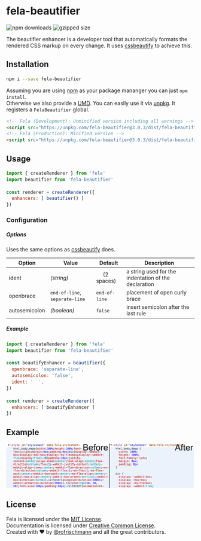 # fela-beautifier

<img alt="npm downloads" src="https://img.shields.io/npm/dm/fela-beautifier.svg">
<img alt="gzipped size" src="https://img.shields.io/badge/gzipped-1.51kb-brightgreen.svg">

The beautifier enhancer is a developer tool that automatically formats the rendered CSS markup on every change. It uses [cssbeautify](https://github.com/senchalabs/cssbeautify) to achieve this.

## Installation
```sh
npm i --save fela-beautifier
```
Assuming you are using [npm](https://www.npmjs.com) as your package mananger you can just `npm install`.<br>
Otherwise we also provide a [UMD](https://github.com/umdjs/umd). You can easily use it via [unpkg](https://unpkg.com/). It registers a `FelaBeautifier` global.
```HTML
<!-- Fela (Development): Unminified version including all warnings -->
<script src="https://unpkg.com/fela-beautifier@3.0.3/dist/fela-beautifier.js"></script>
<!-- Fela (Production): Minified version -->
<script src="https://unpkg.com/fela-beautifier@3.0.3/dist/fela-beautifier.min.js"></script>
```

## Usage
```javascript
import { createRenderer } from 'fela'
import beautifier from 'fela-beautifier'

const renderer = createRenderer({
  enhancers: [ beautifier() ]
})
```

### Configuration
##### Options

Uses the same options as [cssbeautify](https://github.com/senchalabs/cssbeautify) does.

| Option | Value | Default | Description |
| ------ | --- | ------------ | --- |
|ident| *(string)* |`  ` (2 spaces)| a string used for the indentation of the declaration |
|openbrace| `end-of-line`, `separate-line` |`end-of-line`| placement of open curly brace |
| autosemicolon | *(boolean)* | `false` | insert semicolon after the last rule |

##### Example
```javascript
import { createRenderer } from 'fela'
import beautifier from 'fela-beautifier'

const beautifyEnhancer = beautifier({
  openbrace: 'separate-line',
  autosemicolon: 'false',
  ident: '  ',
})

const renderer = createRenderer({
  enhancers: [ beautifyEnhancer ]
})
```

## Example
![Preview](preview.png)

## License
Fela is licensed under the [MIT License](http://opensource.org/licenses/MIT).<br>
Documentation is licensed under [Creative Common License](http://creativecommons.org/licenses/by/4.0/).<br>
Created with ♥ by [@rofrischmann](http://rofrischmann.de) and all the great contributors.
